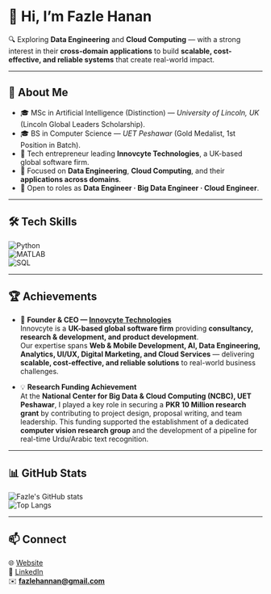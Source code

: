 # 🌟 Hi, I’m **Fazle Hanan**

🔍 Exploring **Data Engineering** and **Cloud Computing** — with a strong interest in their **cross-domain applications** to build **scalable, cost-effective, and reliable systems** that create real-world impact.  

---

## 🚀 About Me
- 🎓 MSc in Artificial Intelligence (Distinction) — *University of Lincoln, UK* (Lincoln Global Leaders Scholarship).  
- 🎓 BS in Computer Science — *UET Peshawar* (Gold Medalist, 1st Position in Batch).  
- 💼 Tech entrepreneur leading **Innovcyte Technologies**, a UK-based global software firm.  
- 🔹 Focused on **Data Engineering**, **Cloud Computing**, and their **applications across domains**.  
- 🤝 Open to roles as **Data Engineer · Big Data Engineer · Cloud Engineer**.  

---

## 🛠️ Tech Skills

![Python](https://img.shields.io/badge/Python-3776AB?style=for-the-badge&logo=python&logoColor=white)  
![MATLAB](https://img.shields.io/badge/MATLAB-FF8000?style=for-the-badge&logo=mathworks&logoColor=white)  
![SQL](https://img.shields.io/badge/SQL-336791?style=for-the-badge)  

---

## 🏆 Achievements

- 🚀 **Founder & CEO — [Innovcyte Technologies](https://www.innovcyte.com/)**  
  Innovcyte is a **UK-based global software firm** providing **consultancy, research & development, and product development**.  
  Our expertise spans **Web & Mobile Development, AI, Data Engineering, Analytics, UI/UX, Digital Marketing, and Cloud Services** — delivering **scalable, cost-effective, and reliable solutions** to real-world business challenges.  

- 💡 **Research Funding Achievement**  
  At the **National Center for Big Data & Cloud Computing (NCBC), UET Peshawar**, I played a key role in securing a **PKR 10 Million research grant** by contributing to project design, proposal writing, and team leadership. This funding supported the establishment of a dedicated **computer vision research group** and the development of a pipeline for real-time Urdu/Arabic text recognition.  

---

## 📊 GitHub Stats

![Fazle's GitHub stats](https://github-readme-stats.vercel.app/api?username=fazlehannan&show_icons=true&theme=tokyonight)  
![Top Langs](https://github-readme-stats.vercel.app/api/top-langs/?username=fazlehannan&layout=compact&theme=tokyonight)  

---

## 📫 Connect

🌐 [Website](https://www.innovcyte.com/)  
💼 [LinkedIn](https://www.linkedin.com/in/fazlehannan)  
✉️ **fazlehannan@gmail.com**  
